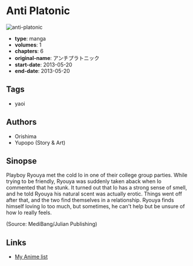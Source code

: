 # Anti Platonic

![anti-platonic](https://cdn.myanimelist.net/images/manga/2/236781.jpg)

-   **type**: manga
-   **volumes**: 1
-   **chapters**: 6
-   **original-name**: アンチプラトニック
-   **start-date**: 2013-05-20
-   **end-date**: 2013-05-20

## Tags

-   yaoi

## Authors

-   Orishima
-   Yupopo (Story & Art)

## Sinopse

Playboy Ryouya met the cold Io in one of their college group parties. While trying to be friendly, Ryouya was suddenly taken aback when Io commented that he stunk. It turned out that Io has a strong sense of smell, and he told Ryouya his natural scent was actually erotic. Things went off after that, and the two find themselves in a relationship. Ryouya finds himself loving Io too much, but sometimes, he can't help but be unsure of how Io really feels.

(Source: MediBang/Julian Publishing)

## Links

-   [My Anime list](https://myanimelist.net/manga/129448/Anti_Platonic)
